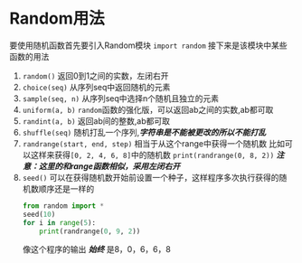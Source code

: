 # Random用法

要使用随机函数首先要引入Random模块
`import random`
接下来是该模块中某些函数的用法
1. `random()`
    返回0到1之间的实数，左闭右开
1. `choice(seq)`
    从序列seq中返回随机的元素
2. `sample(seq, n)`
    从序列seq中选择n个随机且独立的元素
3. `uniform(a, b)`
    `random`函数的强化版，可以返回ab之间的实数,ab都可取
4. `randint(a, b)`
    返回ab间的整数,ab都可取
5. `shuffle(seq)`
    随机打乱一个序列,***字符串是不能被更改的所以不能打乱***
6. `randrange(start, end, step)`
    相当于从这个range中获得一个随机数
    比如可以这样来获得`[0, 2, 4, 6, 8]`中的随机数
    `print(randrange(0, 8, 2))`
    ***注意：这里的和range函数相似，采用左闭右开***
7. `seed()`
    可以在获得随机数开始前设置一个种子，这样程序多次执行获得的随机数顺序还是一样的
    ```python
    from random import *
    seed(10)
    for i in range(5):
        print(randrange(0, 9, 2))
    ```
    像这个程序的输出 ***始终*** 是8，0，6，6，8